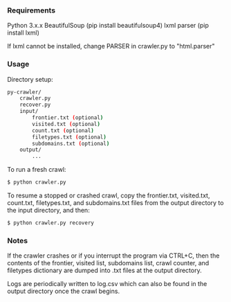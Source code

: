 ### Requirements
	
Python 3.x.x
BeautifulSoup (pip install beautifulsoup4)
lxml parser (pip install lxml)

If lxml cannot be installed, change PARSER in crawler&#46;py to "html.parser"

### Usage

Directory setup:
```sh
py-crawler/
    crawler.py
    recover.py
    input/
        frontier.txt (optional)
        visited.txt (optional)
        count.txt (optional)
        filetypes.txt (optional)
        subdomains.txt (optional)
    output/
        ...
```
To run a fresh crawl:
```sh
$ python crawler.py
```
To resume a stopped or crashed crawl, copy the frontier.txt, visited.txt, count.txt, filetypes.txt, and subdomains.txt files from the output directory to the input directory, and then:
```sh
$ python crawler.py recovery
```

### Notes

If the crawler crashes or if you interrupt the program via CTRL+C, then the contents of the frontier, visited list, subdomains list, crawl counter, and filetypes dictionary are dumped into .txt files at the output directory.

Logs are periodically written to log.csv which can also be found in the output directory once the crawl begins.
